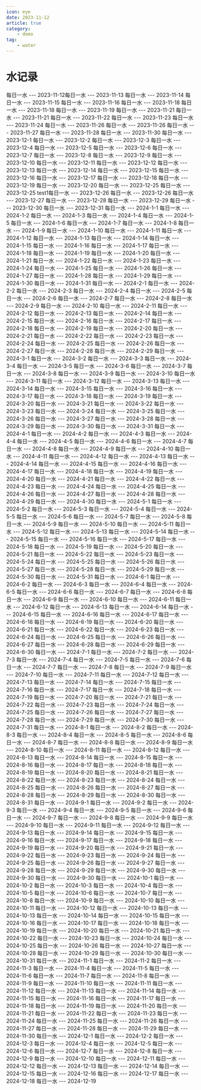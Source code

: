 ```yaml
---
icon: eye
date: 2023-11-12
article: true
category:
    - demo
tag:
    - water
---
```


# 水记录


每日一水 --- 2023-11-12每日一水 --- 2023-11-13
每日一水 --- 2023-11-14
每日一水 --- 2023-11-15
每日一水 --- 2023-11-16
每日一水 --- 2023-11-18
每日一水 --- 2023-11-18
每日一水 --- 2023-11-19
每日一水 --- 2023-11-21
每日一水 --- 2023-11-21
每日一水 --- 2023-11-22
每日一水 --- 2023-11-23
每日一水 --- 2023-11-24
每日一水 --- 2023-11-26
每日一水 --- 2023-11-26
每日一水 --- 2023-11-27
每日一水 --- 2023-11-28
每日一水 --- 2023-11-30
每日一水 --- 2023-12-1
每日一水 --- 2023-12-2
每日一水 --- 2023-12-3
每日一水 --- 2023-12-4
每日一水 --- 2023-12-5
每日一水 --- 2023-12-6
每日一水 --- 2023-12-7
每日一水 --- 2023-12-8
每日一水 --- 2023-12-9
每日一水 --- 2023-12-10
每日一水 --- 2023-12-11
每日一水 --- 2023-12-12
每日一水 --- 2023-12-13
每日一水 --- 2023-12-14
每日一水 --- 2023-12-15
每日一水 --- 2023-12-16
每日一水 --- 2023-12-17
每日一水 --- 2023-12-18
每日一水 --- 2023-12-19
每日一水 --- 2023-12-20
每日一水 --- 2023-12-25
每日一水 --- 2023-12-25 test1每日一水 --- 2023-12-26
每日一水 --- 2023-12-26
每日一水 --- 2023-12-27
每日一水 --- 2023-12-28
每日一水 --- 2023-12-29
每日一水 --- 2023-12-30
每日一水 --- 2023-12-31
每日一水 --- 2024-1-1
每日一水 --- 2024-1-2
每日一水 --- 2024-1-3
每日一水 --- 2024-1-4
每日一水 --- 2024-1-5
每日一水 --- 2024-1-6
每日一水 --- 2024-1-7
每日一水 --- 2024-1-8
每日一水 --- 2024-1-9
每日一水 --- 2024-1-10
每日一水 --- 2024-1-11
每日一水 --- 2024-1-12
每日一水 --- 2024-1-13
每日一水 --- 2024-1-14
每日一水 --- 2024-1-15
每日一水 --- 2024-1-16
每日一水 --- 2024-1-17
每日一水 --- 2024-1-18
每日一水 --- 2024-1-19
每日一水 --- 2024-1-20
每日一水 --- 2024-1-21
每日一水 --- 2024-1-22
每日一水 --- 2024-1-23
每日一水 --- 2024-1-24
每日一水 --- 2024-1-25
每日一水 --- 2024-1-26
每日一水 --- 2024-1-27
每日一水 --- 2024-1-28
每日一水 --- 2024-1-29
每日一水 --- 2024-1-30
每日一水 --- 2024-1-31
每日一水 --- 2024-2-1
每日一水 --- 2024-2-2
每日一水 --- 2024-2-3
每日一水 --- 2024-2-4
每日一水 --- 2024-2-5
每日一水 --- 2024-2-6
每日一水 --- 2024-2-7
每日一水 --- 2024-2-8
每日一水 --- 2024-2-9
每日一水 --- 2024-2-10
每日一水 --- 2024-2-11
每日一水 --- 2024-2-12
每日一水 --- 2024-2-13
每日一水 --- 2024-2-14
每日一水 --- 2024-2-15
每日一水 --- 2024-2-16
每日一水 --- 2024-2-17
每日一水 --- 2024-2-18
每日一水 --- 2024-2-19
每日一水 --- 2024-2-20
每日一水 --- 2024-2-21
每日一水 --- 2024-2-22
每日一水 --- 2024-2-23
每日一水 --- 2024-2-24
每日一水 --- 2024-2-25
每日一水 --- 2024-2-26
每日一水 --- 2024-2-27
每日一水 --- 2024-2-28
每日一水 --- 2024-2-29
每日一水 --- 2024-3-1
每日一水 --- 2024-3-2
每日一水 --- 2024-3-3
每日一水 --- 2024-3-4
每日一水 --- 2024-3-5
每日一水 --- 2024-3-6
每日一水 --- 2024-3-7
每日一水 --- 2024-3-8
每日一水 --- 2024-3-9
每日一水 --- 2024-3-10
每日一水 --- 2024-3-11
每日一水 --- 2024-3-12
每日一水 --- 2024-3-13
每日一水 --- 2024-3-14
每日一水 --- 2024-3-15
每日一水 --- 2024-3-16
每日一水 --- 2024-3-17
每日一水 --- 2024-3-18
每日一水 --- 2024-3-19
每日一水 --- 2024-3-20
每日一水 --- 2024-3-21
每日一水 --- 2024-3-22
每日一水 --- 2024-3-23
每日一水 --- 2024-3-24
每日一水 --- 2024-3-25
每日一水 --- 2024-3-26
每日一水 --- 2024-3-27
每日一水 --- 2024-3-28
每日一水 --- 2024-3-29
每日一水 --- 2024-3-30
每日一水 --- 2024-3-31
每日一水 --- 2024-4-1
每日一水 --- 2024-4-2
每日一水 --- 2024-4-3
每日一水 --- 2024-4-4
每日一水 --- 2024-4-5
每日一水 --- 2024-4-6
每日一水 --- 2024-4-7
每日一水 --- 2024-4-8
每日一水 --- 2024-4-9
每日一水 --- 2024-4-10
每日一水 --- 2024-4-11
每日一水 --- 2024-4-12
每日一水 --- 2024-4-13
每日一水 --- 2024-4-14
每日一水 --- 2024-4-15
每日一水 --- 2024-4-16
每日一水 --- 2024-4-17
每日一水 --- 2024-4-18
每日一水 --- 2024-4-19
每日一水 --- 2024-4-20
每日一水 --- 2024-4-21
每日一水 --- 2024-4-22
每日一水 --- 2024-4-23
每日一水 --- 2024-4-24
每日一水 --- 2024-4-25
每日一水 --- 2024-4-26
每日一水 --- 2024-4-27
每日一水 --- 2024-4-28
每日一水 --- 2024-4-29
每日一水 --- 2024-4-30
每日一水 --- 2024-5-1
每日一水 --- 2024-5-2
每日一水 --- 2024-5-3
每日一水 --- 2024-5-4
每日一水 --- 2024-5-5
每日一水 --- 2024-5-6
每日一水 --- 2024-5-7
每日一水 --- 2024-5-8
每日一水 --- 2024-5-9
每日一水 --- 2024-5-10
每日一水 --- 2024-5-11
每日一水 --- 2024-5-12
每日一水 --- 2024-5-13
每日一水 --- 2024-5-14
每日一水 --- 2024-5-15
每日一水 --- 2024-5-16
每日一水 --- 2024-5-17
每日一水 --- 2024-5-18
每日一水 --- 2024-5-19
每日一水 --- 2024-5-20
每日一水 --- 2024-5-21
每日一水 --- 2024-5-22
每日一水 --- 2024-5-23
每日一水 --- 2024-5-24
每日一水 --- 2024-5-25
每日一水 --- 2024-5-26
每日一水 --- 2024-5-27
每日一水 --- 2024-5-28
每日一水 --- 2024-5-29
每日一水 --- 2024-5-30
每日一水 --- 2024-5-31
每日一水 --- 2024-6-1
每日一水 --- 2024-6-2
每日一水 --- 2024-6-3
每日一水 --- 2024-6-4
每日一水 --- 2024-6-5
每日一水 --- 2024-6-6
每日一水 --- 2024-6-7
每日一水 --- 2024-6-8
每日一水 --- 2024-6-9
每日一水 --- 2024-6-10
每日一水 --- 2024-6-11
每日一水 --- 2024-6-12
每日一水 --- 2024-6-13
每日一水 --- 2024-6-14
每日一水 --- 2024-6-15
每日一水 --- 2024-6-16
每日一水 --- 2024-6-17
每日一水 --- 2024-6-18
每日一水 --- 2024-6-19
每日一水 --- 2024-6-20
每日一水 --- 2024-6-21
每日一水 --- 2024-6-22
每日一水 --- 2024-6-23
每日一水 --- 2024-6-24
每日一水 --- 2024-6-25
每日一水 --- 2024-6-26
每日一水 --- 2024-6-27
每日一水 --- 2024-6-28
每日一水 --- 2024-6-29
每日一水 --- 2024-6-30
每日一水 --- 2024-7-1
每日一水 --- 2024-7-2
每日一水 --- 2024-7-3
每日一水 --- 2024-7-4
每日一水 --- 2024-7-5
每日一水 --- 2024-7-6
每日一水 --- 2024-7-7
每日一水 --- 2024-7-8
每日一水 --- 2024-7-9
每日一水 --- 2024-7-10
每日一水 --- 2024-7-11
每日一水 --- 2024-7-12
每日一水 --- 2024-7-13
每日一水 --- 2024-7-14
每日一水 --- 2024-7-15
每日一水 --- 2024-7-16
每日一水 --- 2024-7-17
每日一水 --- 2024-7-18
每日一水 --- 2024-7-19
每日一水 --- 2024-7-20
每日一水 --- 2024-7-21
每日一水 --- 2024-7-22
每日一水 --- 2024-7-23
每日一水 --- 2024-7-24
每日一水 --- 2024-7-25
每日一水 --- 2024-7-26
每日一水 --- 2024-7-27
每日一水 --- 2024-7-28
每日一水 --- 2024-7-29
每日一水 --- 2024-7-30
每日一水 --- 2024-7-31
每日一水 --- 2024-8-1
每日一水 --- 2024-8-2
每日一水 --- 2024-8-3
每日一水 --- 2024-8-4
每日一水 --- 2024-8-5
每日一水 --- 2024-8-6
每日一水 --- 2024-8-7
每日一水 --- 2024-8-8
每日一水 --- 2024-8-9
每日一水 --- 2024-8-10
每日一水 --- 2024-8-11
每日一水 --- 2024-8-12
每日一水 --- 2024-8-13
每日一水 --- 2024-8-14
每日一水 --- 2024-8-15
每日一水 --- 2024-8-16
每日一水 --- 2024-8-17
每日一水 --- 2024-8-18
每日一水 --- 2024-8-19
每日一水 --- 2024-8-20
每日一水 --- 2024-8-21
每日一水 --- 2024-8-22
每日一水 --- 2024-8-23
每日一水 --- 2024-8-24
每日一水 --- 2024-8-25
每日一水 --- 2024-8-26
每日一水 --- 2024-8-27
每日一水 --- 2024-8-28
每日一水 --- 2024-8-29
每日一水 --- 2024-8-30
每日一水 --- 2024-8-31
每日一水 --- 2024-9-1
每日一水 --- 2024-9-2
每日一水 --- 2024-9-3
每日一水 --- 2024-9-4
每日一水 --- 2024-9-5
每日一水 --- 2024-9-6
每日一水 --- 2024-9-7
每日一水 --- 2024-9-8
每日一水 --- 2024-9-9
每日一水 --- 2024-9-10
每日一水 --- 2024-9-11
每日一水 --- 2024-9-12
每日一水 --- 2024-9-13
每日一水 --- 2024-9-14
每日一水 --- 2024-9-15
每日一水 --- 2024-9-16
每日一水 --- 2024-9-17
每日一水 --- 2024-9-18
每日一水 --- 2024-9-19
每日一水 --- 2024-9-20
每日一水 --- 2024-9-21
每日一水 --- 2024-9-22
每日一水 --- 2024-9-23
每日一水 --- 2024-9-24
每日一水 --- 2024-9-25
每日一水 --- 2024-9-26
每日一水 --- 2024-9-27
每日一水 --- 2024-9-28
每日一水 --- 2024-9-29
每日一水 --- 2024-9-30
每日一水 --- 2024-9-30
每日一水 --- 2024-9-30
每日一水 --- 2024-10-1
每日一水 --- 2024-10-2
每日一水 --- 2024-10-3
每日一水 --- 2024-10-4
每日一水 --- 2024-10-5
每日一水 --- 2024-10-6
每日一水 --- 2024-10-7
每日一水 --- 2024-10-8
每日一水 --- 2024-10-9
每日一水 --- 2024-10-10
每日一水 --- 2024-10-11
每日一水 --- 2024-10-12
每日一水 --- 2024-10-13
每日一水 --- 2024-10-13
每日一水 --- 2024-10-14
每日一水 --- 2024-10-15
每日一水 --- 2024-10-16
每日一水 --- 2024-10-17
每日一水 --- 2024-10-18
每日一水 --- 2024-10-19
每日一水 --- 2024-10-20
每日一水 --- 2024-10-21
每日一水 --- 2024-10-22
每日一水 --- 2024-10-23
每日一水 --- 2024-10-24
每日一水 --- 2024-10-25
每日一水 --- 2024-10-26
每日一水 --- 2024-10-27
每日一水 --- 2024-10-28
每日一水 --- 2024-10-29
每日一水 --- 2024-10-30
每日一水 --- 2024-10-31
每日一水 --- 2024-11-1
每日一水 --- 2024-11-2
每日一水 --- 2024-11-3
每日一水 --- 2024-11-4
每日一水 --- 2024-11-5
每日一水 --- 2024-11-6
每日一水 --- 2024-11-7
每日一水 --- 2024-11-8
每日一水 --- 2024-11-9
每日一水 --- 2024-11-10
每日一水 --- 2024-11-11
每日一水 --- 2024-11-12
每日一水 --- 2024-11-13
每日一水 --- 2024-11-14
每日一水 --- 2024-11-15
每日一水 --- 2024-11-16
每日一水 --- 2024-11-17
每日一水 --- 2024-11-18
每日一水 --- 2024-11-19
每日一水 --- 2024-11-20
每日一水 --- 2024-11-21
每日一水 --- 2024-11-22
每日一水 --- 2024-11-23
每日一水 --- 2024-11-24
每日一水 --- 2024-11-25
每日一水 --- 2024-11-26
每日一水 --- 2024-11-27
每日一水 --- 2024-11-28
每日一水 --- 2024-11-29
每日一水 --- 2024-11-30
每日一水 --- 2024-12-1
每日一水 --- 2024-12-2
每日一水 --- 2024-12-3
每日一水 --- 2024-12-4
每日一水 --- 2024-12-5
每日一水 --- 2024-12-6
每日一水 --- 2024-12-7
每日一水 --- 2024-12-8
每日一水 --- 2024-12-9
每日一水 --- 2024-12-10
每日一水 --- 2024-12-11
每日一水 --- 2024-12-12
每日一水 --- 2024-12-13
每日一水 --- 2024-12-14
每日一水 --- 2024-12-15
每日一水 --- 2024-12-16
每日一水 --- 2024-12-17
每日一水 --- 2024-12-18
每日一水 --- 2024-12-19
